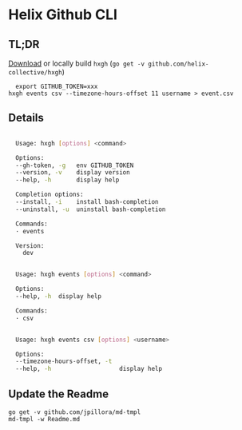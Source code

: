 # Helix Github CLI

## TL;DR

[Download](https://github.com/helix-collective/hxgh/releases/latest) or locally build `hxgh` (`go get -v github.com/helix-collective/hxgh`)
```
  export GITHUB_TOKEN=xxx
hxgh events csv --timezone-hours-offset 11 username > event.csv
```

## Details

<!--tmpl,code=bash:./hxgh -h -->
``` bash 

  Usage: hxgh [options] <command>

  Options:
  --gh-token, -g   env GITHUB_TOKEN
  --version, -v    display version
  --help, -h       display help

  Completion options:
  --install, -i    install bash-completion
  --uninstall, -u  uninstall bash-completion

  Commands:
  · events

  Version:
    dev

```
<!--/tmpl-->

<!--tmpl,code=bash:./hxgh events -h -->
``` bash 

  Usage: hxgh events [options] <command>

  Options:
  --help, -h  display help

  Commands:
  · csv

```
<!--/tmpl-->

<!--tmpl,code=bash:./hxgh events csv -h -->
``` bash 

  Usage: hxgh events csv [options] <username>

  Options:
  --timezone-hours-offset, -t
  --help, -h                   display help

```
<!--/tmpl-->

## Update the Readme

```
go get -v github.com/jpillora/md-tmpl
md-tmpl -w Readme.md
```
